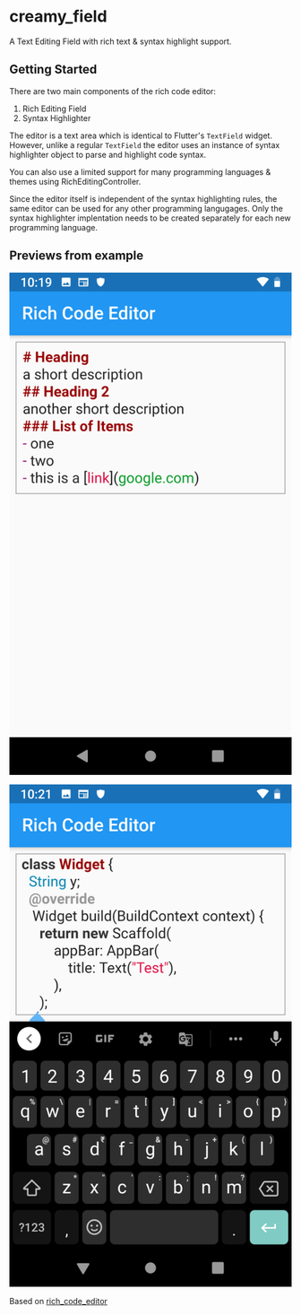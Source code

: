 # creamy_field

A Text Editing Field with rich text & syntax highlight support.

## Getting Started

There are two main components of the rich code editor:

1. Rich Editing Field
2. Syntax Highlighter

The editor is a text area which is identical to Flutter's `TextField` widget. However, unlike a regular `TextField` the editor uses an instance of syntax highlighter object to parse and highlight code syntax.

You can also use a limited support for many programming languages & themes using RichEditingController.

Since the editor itself is independent of the syntax highlighting rules, the same editor can be used for any other programming langugages. Only the syntax highlighter implentation needs to be created separately for each new programming language.

## Previews from example

![markdown](./flutter_01.png)

![dart](./flutter_02.png)

Based on [rich_code_editor](https://github.com/psovit/rich_code_editor/)
